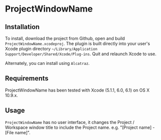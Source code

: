 # ProjectWindowName

## Installation

To install, download the project from Github, open and build `ProjectWindowName.xcodeproj`. The plugin is built directly into your user's Xcode plugin directory `~/Library/Application Support/Developer/Shared/Xcode/Plug-ins`. Quit and relaunch Xcode to use.

Alternately, you can install using `Alcatraz`.

## Requirements

ProjectWindowName has been tested with Xcode (5.1.1, 6.0, 6.1) on OS X 10.9.x.

## Usage

`ProjectWindowName` has no user interface, it changes the Project / Workspace window title to include the Project name. e.g. "[Project name] - [File name]".